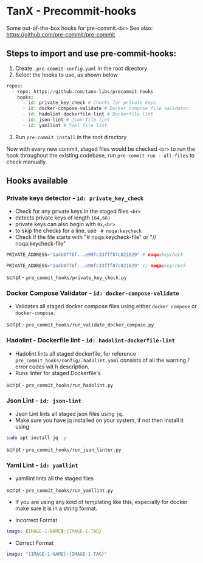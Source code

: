 # TanX - Precommit-hooks

Some out-of-the-box hooks for pre-commit.`<br>`
See also: https://github.com/pre-commit/pre-commit

## Steps to import and use pre-commit-hooks:

1. Create `.pre-commit-config.yaml` in the root directory
2. Select the hooks to use, as shown below

```python
repos:
  - repo: https://github.com/tanx-libs/precommit-hooks
    hooks:
      - id: private_key_check # Checks for private keys
      - id: docker-compose-validate # Docker compose file validator
      - id: hadolint-dockerfile-lint # Dockerfile lint 
      - id: json-lint # Json file lint
      - id: yamllint # Yaml file lint

```

3. Run `pre-commit install` in the root directory 

Now with every new commit, staged files would be checked `<br>`
to run the hook throughout the existing codebase, run `pre-commit run --all-files` to check manually.

## Hooks available

### Private keys detector - `id: private_key_check`

- Check for any private keys in the staged files `<br>`
- detects private keys of length `[64,66]`
- private keys can also begin with `0x`,`<br>`
- to skip the checks for a line, use ` # noqa:keycheck`
- Check if the file starts with "# noqa:keycheck-file" or "// noqa:keycheck-file"

```python
PRIVATE_ADDRESS="1a4b0778f...e99fc33fff87c821829" # noqa:keycheck
```

```js
PRIVATE_ADDRESS="1a4b0778f...e99fc33fff87c821829" // noqa:keycheck
```

script - `pre_commit_hooks/private_key_check.py`


### Docker Compose Validator - `id: docker-compose-validate`

- Validates all staged docker compose files using either `docker compose` or `docker-compose`. 

script - `pre_commit_hooks/run_validate_docker_compose.py`

### Hadolint - Dockerfile lint - `id: hadolint-dockerfile-lint`

- Hadolint lints all staged dockerfile, for reference `pre_commit_hooks/config/.hadolint.yaml` consists of all the warning / error codes wit h description.
- Runs linter for staged Dockerfile's

script - `pre_commit_hooks/run_hadolint.py`

### Json Lint - `id: json-lint`

- Json Lint lints all staged json files using `jq`.
- Make sure you have jq installed on your system, if not then install it using

```bash
sudo apt install jq -y
```

script - `pre_commit_hooks/run_json_linter.py`

### Yaml Lint - `id: yamllint`

- yamllint lints all the staged files 

script - `pre_commit_hooks/run_yamllint.py`

- If you are using any kind of templating like this, especially for docker make sure it is in a string format.

- Incorrect Format
```yaml
image: {IMAGE-1-NAME}:{IMAGE-1-TAG}
```

- Correct Format
```yaml
image: "{IMAGE-1-NAME}:{IMAGE-1-TAG}"
```